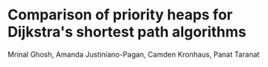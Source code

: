 # Comparison of priority heaps for Dijkstra's shortest path algorithms

Mrinal Ghosh, Amanda Justiniano-Pagan, Camden Kronhaus,  Panat Taranat
